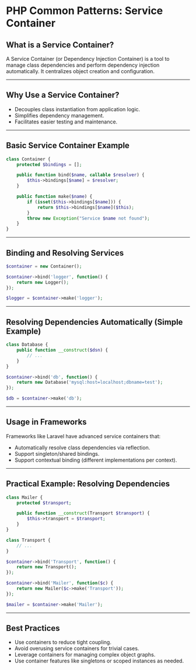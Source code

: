 # PHP Common Patterns: Service Container

## What is a Service Container?

A Service Container (or Dependency Injection Container) is a tool to manage class dependencies and perform dependency injection automatically. It centralizes object creation and configuration.

------

## Why Use a Service Container?

- Decouples class instantiation from application logic.
- Simplifies dependency management.
- Facilitates easier testing and maintenance.

------

## Basic Service Container Example

```php
class Container {
    protected $bindings = [];

    public function bind($name, callable $resolver) {
        $this->bindings[$name] = $resolver;
    }

    public function make($name) {
        if (isset($this->bindings[$name])) {
            return $this->bindings[$name]($this);
        }
        throw new Exception("Service $name not found");
    }
}
```

------

## Binding and Resolving Services

```php
$container = new Container();

$container->bind('logger', function() {
    return new Logger();
});

$logger = $container->make('logger');
```

------

## Resolving Dependencies Automatically (Simple Example)

```php
class Database {
    public function __construct($dsn) {
        // ...
    }
}

$container->bind('db', function() {
    return new Database('mysql:host=localhost;dbname=test');
});

$db = $container->make('db');
```

------

## Usage in Frameworks

Frameworks like Laravel have advanced service containers that:

- Automatically resolve class dependencies via reflection.
- Support singleton/shared bindings.
- Support contextual binding (different implementations per context).

------

## Practical Example: Resolving Dependencies

```php
class Mailer {
    protected $transport;

    public function __construct(Transport $transport) {
        $this->transport = $transport;
    }
}

class Transport {
    // ...
}

$container->bind('Transport', function() {
    return new Transport();
});

$container->bind('Mailer', function($c) {
    return new Mailer($c->make('Transport'));
});

$mailer = $container->make('Mailer');
```

------

## Best Practices

- Use containers to reduce tight coupling.
- Avoid overusing service containers for trivial cases.
- Leverage containers for managing complex object graphs.
- Use container features like singletons or scoped instances as needed.